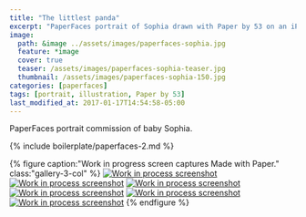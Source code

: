 ```yaml
---
title: "The littlest panda"
excerpt: "PaperFaces portrait of Sophia drawn with Paper by 53 on an iPad."
image: 
  path: &image ../assets/images/paperfaces-sophia.jpg 
  feature: *image
  cover: true
  teaser: /assets/images/paperfaces-sophia-teaser.jpg
  thumbnail: /assets/images/paperfaces-sophia-150.jpg
categories: [paperfaces]
tags: [portrait, illustration, Paper by 53]
last_modified_at: 2017-01-17T14:54:58-05:00
---
```


PaperFaces portrait commission of baby Sophia.

{% include boilerplate/paperfaces-2.md %}

{% figure caption:"Work in progress screen captures Made with Paper." class:"gallery-3-col" %}
[![Work in process screenshot](/assets/images/paperfaces-sophia-process-1-600.jpg)](/assets/images/paperfaces-sophia-process-1-lg.jpg)
[![Work in process screenshot](/assets/images/paperfaces-sophia-process-2-600.jpg)](/assets/images/paperfaces-sophia-process-2-lg.jpg)
[![Work in process screenshot](/assets/images/paperfaces-sophia-process-3-600.jpg)](/assets/images/paperfaces-sophia-process-3-lg.jpg)
[![Work in process screenshot](/assets/images/paperfaces-sophia-process-4-600.jpg)](/assets/images/paperfaces-sophia-process-4-lg.jpg)
[![Work in process screenshot](/assets/images/paperfaces-sophia-process-5-600.jpg)](/assets/images/paperfaces-sophia-process-5-lg.jpg)
[![Work in process screenshot](/assets/images/paperfaces-sophia-process-6-600.jpg)](/assets/images/paperfaces-sophia-process-6-lg.jpg)
{% endfigure %}

